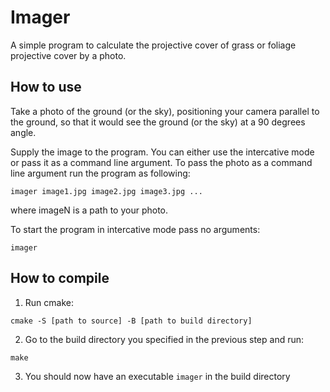 # Imager

A simple program to calculate the projective cover of grass or foliage projective cover by a photo.

## How to use

Take a photo of the ground (or the sky), positioning your camera parallel to the ground, so that it would see the ground (or the sky) at a 90 degrees angle.

Supply the image to the program. You can either use the intercative mode or pass it as a command line argument. To pass the photo as a command line argument run the program as following:

```
imager image1.jpg image2.jpg image3.jpg ...
```

where imageN is a path to your photo.

To start the program in intercative mode pass no arguments:

```
imager
```

## How to compile

1. Run cmake:

```
cmake -S [path to source] -B [path to build directory]
```

2. Go to the build directory you specified in the previous step and run:

```
make
```

3. You should now have an executable `imager` in the build directory
